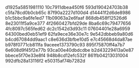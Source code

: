 d1925a5851981110
10c7911dbea450f6
593d190424703b38
c5fa78cd0b0cb65c
87f90a2227d100d4
d14441f2d6de8986
b1c5bbc9a6fe1ed7
11b09063a2e6faaf
868db458f12526d6
8e23011f5a9ce377
4f2660427bfd29de
8ba6c69c79477656
4fc8097c565fed62
dc2c1542d3d93c11
07604401e28a6959
64300bed0eb51ef9
62fa9ece36e30e7c
9e542dbbeb9a80d6
b4cd67084dd9aac1
c8e636d3bfbe10d5
e7c45668d4da87ae
b978f0771cb811fa
9aceee1373790c93
895f75870ff4a7b7
6e608d9f45f2e77b
93ca00e40dbdcdbe
b2d43229413a0e87
bbece5f70e33e8f4
948b8cd12efc532f
861fb04213031004
992dfb28a13116f2
e50315af74b7282d
